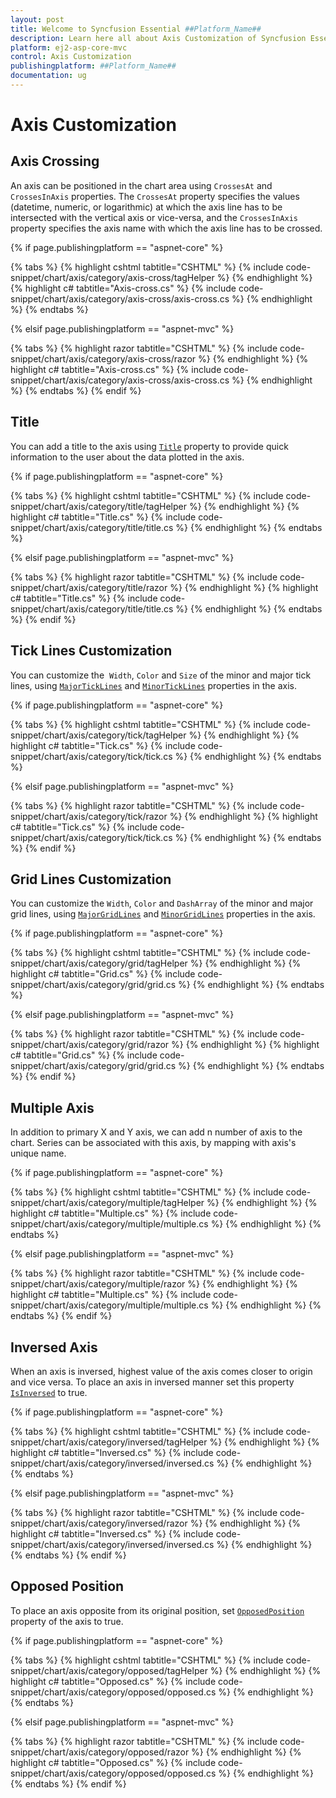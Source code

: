 ```yaml
---
layout: post
title: Welcome to Syncfusion Essential ##Platform_Name##
description: Learn here all about Axis Customization of Syncfusion Essential ##Platform_Name## widgets based on HTML5 and jQuery.
platform: ej2-asp-core-mvc
control: Axis Customization
publishingplatform: ##Platform_Name##
documentation: ug
---
```



# Axis Customization

## Axis Crossing

An axis can be positioned in the chart area using `CrossesAt` and `CrossesInAxis` properties. The `CrossesAt`
property specifies the values (datetime, numeric, or logarithmic) at which the axis line has to be intersected
with the vertical axis or vice-versa, and the `CrossesInAxis` property specifies the axis name with which the
axis line has to be crossed.

{% if page.publishingplatform == "aspnet-core" %}

{% tabs %}
{% highlight cshtml tabtitle="CSHTML" %}
{% include code-snippet/chart/axis/category/axis-cross/tagHelper %}
{% endhighlight %}
{% highlight c# tabtitle="Axis-cross.cs" %}
{% include code-snippet/chart/axis/category/axis-cross/axis-cross.cs %}
{% endhighlight %}
{% endtabs %}

{% elsif page.publishingplatform == "aspnet-mvc" %}

{% tabs %}
{% highlight razor tabtitle="CSHTML" %}
{% include code-snippet/chart/axis/category/axis-cross/razor %}
{% endhighlight %}
{% highlight c# tabtitle="Axis-cross.cs" %}
{% include code-snippet/chart/axis/category/axis-cross/axis-cross.cs %}
{% endhighlight %}
{% endtabs %}
{% endif %}



## Title

You can add a title to the axis using [`Title`](https://help.syncfusion.com/cr/aspnetcore-js2/Syncfusion.EJ2.Charts.ChartAxis.html#Syncfusion_EJ2_Charts_ChartAxis_Title) property to provide quick
information to the user about the data plotted in the axis.

{% if page.publishingplatform == "aspnet-core" %}

{% tabs %}
{% highlight cshtml tabtitle="CSHTML" %}
{% include code-snippet/chart/axis/category/title/tagHelper %}
{% endhighlight %}
{% highlight c# tabtitle="Title.cs" %}
{% include code-snippet/chart/axis/category/title/title.cs %}
{% endhighlight %}
{% endtabs %}

{% elsif page.publishingplatform == "aspnet-mvc" %}

{% tabs %}
{% highlight razor tabtitle="CSHTML" %}
{% include code-snippet/chart/axis/category/title/razor %}
{% endhighlight %}
{% highlight c# tabtitle="Title.cs" %}
{% include code-snippet/chart/axis/category/title/title.cs %}
{% endhighlight %}
{% endtabs %}
{% endif %}



## Tick Lines Customization

You can customize the  `Width`, `Color` and `Size` of the minor and major tick lines, using
[`MajorTickLines`](https://help.syncfusion.com/cr/aspnetcore-js2/Syncfusion.EJ2.Charts.ChartAxis.html#Syncfusion_EJ2_Charts_ChartAxis_MajorTickLines) and
[`MinorTickLines`](https://help.syncfusion.com/cr/aspnetcore-js2/Syncfusion.EJ2.Charts.ChartAxis.html#Syncfusion_EJ2_Charts_ChartAxis_MinorTickLines) properties in the axis.

{% if page.publishingplatform == "aspnet-core" %}

{% tabs %}
{% highlight cshtml tabtitle="CSHTML" %}
{% include code-snippet/chart/axis/category/tick/tagHelper %}
{% endhighlight %}
{% highlight c# tabtitle="Tick.cs" %}
{% include code-snippet/chart/axis/category/tick/tick.cs %}
{% endhighlight %}
{% endtabs %}

{% elsif page.publishingplatform == "aspnet-mvc" %}

{% tabs %}
{% highlight razor tabtitle="CSHTML" %}
{% include code-snippet/chart/axis/category/tick/razor %}
{% endhighlight %}
{% highlight c# tabtitle="Tick.cs" %}
{% include code-snippet/chart/axis/category/tick/tick.cs %}
{% endhighlight %}
{% endtabs %}
{% endif %}



## Grid Lines Customization

You can customize the `Width`, `Color` and `DashArray` of the minor and major grid lines,
using [`MajorGridLines`](https://help.syncfusion.com/cr/aspnetcore-js2/Syncfusion.EJ2.Charts.ChartAxis.html#Syncfusion_EJ2_Charts_ChartAxis_MajorGridLines) and
[`MinorGridLines`](https://help.syncfusion.com/cr/aspnetcore-js2/Syncfusion.EJ2.Charts.ChartAxis.html#Syncfusion_EJ2_Charts_ChartAxis_MinorGridLines) properties in the axis.

{% if page.publishingplatform == "aspnet-core" %}

{% tabs %}
{% highlight cshtml tabtitle="CSHTML" %}
{% include code-snippet/chart/axis/category/grid/tagHelper %}
{% endhighlight %}
{% highlight c# tabtitle="Grid.cs" %}
{% include code-snippet/chart/axis/category/grid/grid.cs %}
{% endhighlight %}
{% endtabs %}

{% elsif page.publishingplatform == "aspnet-mvc" %}

{% tabs %}
{% highlight razor tabtitle="CSHTML" %}
{% include code-snippet/chart/axis/category/grid/razor %}
{% endhighlight %}
{% highlight c# tabtitle="Grid.cs" %}
{% include code-snippet/chart/axis/category/grid/grid.cs %}
{% endhighlight %}
{% endtabs %}
{% endif %}



## Multiple Axis

In addition to primary X and Y axis, we can add n number of axis to the chart. Series can be associated with
this axis, by mapping with axis's unique name.

{% if page.publishingplatform == "aspnet-core" %}

{% tabs %}
{% highlight cshtml tabtitle="CSHTML" %}
{% include code-snippet/chart/axis/category/multiple/tagHelper %}
{% endhighlight %}
{% highlight c# tabtitle="Multiple.cs" %}
{% include code-snippet/chart/axis/category/multiple/multiple.cs %}
{% endhighlight %}
{% endtabs %}

{% elsif page.publishingplatform == "aspnet-mvc" %}

{% tabs %}
{% highlight razor tabtitle="CSHTML" %}
{% include code-snippet/chart/axis/category/multiple/razor %}
{% endhighlight %}
{% highlight c# tabtitle="Multiple.cs" %}
{% include code-snippet/chart/axis/category/multiple/multiple.cs %}
{% endhighlight %}
{% endtabs %}
{% endif %}



## Inversed Axis

<!-- markdownlint-disable MD033 -->

When an axis is inversed, highest value of the axis comes closer to origin and vice versa. To place an axis in inversed manner set this property
 [`IsInversed`](https://help.syncfusion.com/cr/aspnetcore-js2/Syncfusion.EJ2.Charts.ChartAxis.html#Syncfusion_EJ2_Charts_ChartAxis_IsInversed) to true.

{% if page.publishingplatform == "aspnet-core" %}

{% tabs %}
{% highlight cshtml tabtitle="CSHTML" %}
{% include code-snippet/chart/axis/category/inversed/tagHelper %}
{% endhighlight %}
{% highlight c# tabtitle="Inversed.cs" %}
{% include code-snippet/chart/axis/category/inversed/inversed.cs %}
{% endhighlight %}
{% endtabs %}

{% elsif page.publishingplatform == "aspnet-mvc" %}

{% tabs %}
{% highlight razor tabtitle="CSHTML" %}
{% include code-snippet/chart/axis/category/inversed/razor %}
{% endhighlight %}
{% highlight c# tabtitle="Inversed.cs" %}
{% include code-snippet/chart/axis/category/inversed/inversed.cs %}
{% endhighlight %}
{% endtabs %}
{% endif %}



## Opposed Position

<!-- markdownlint-disable MD012 -->
To place an axis opposite from its original position, set [`OpposedPosition`](https://help.syncfusion.com/cr/aspnetcore-js2/Syncfusion.EJ2.Charts.ChartAxis.html#Syncfusion_EJ2_Charts_ChartAxis_OpposedPosition)
property of the axis to true.
<!-- markdownlint-disable MD012 -->

{% if page.publishingplatform == "aspnet-core" %}

{% tabs %}
{% highlight cshtml tabtitle="CSHTML" %}
{% include code-snippet/chart/axis/category/opposed/tagHelper %}
{% endhighlight %}
{% highlight c# tabtitle="Opposed.cs" %}
{% include code-snippet/chart/axis/category/opposed/opposed.cs %}
{% endhighlight %}
{% endtabs %}

{% elsif page.publishingplatform == "aspnet-mvc" %}

{% tabs %}
{% highlight razor tabtitle="CSHTML" %}
{% include code-snippet/chart/axis/category/opposed/razor %}
{% endhighlight %}
{% highlight c# tabtitle="Opposed.cs" %}
{% include code-snippet/chart/axis/category/opposed/opposed.cs %}
{% endhighlight %}
{% endtabs %}
{% endif %}




